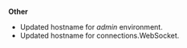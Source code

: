 **Other**

* Updated hostname for _admin_ environment.
* Updated hostname for  connections.WebSocket.